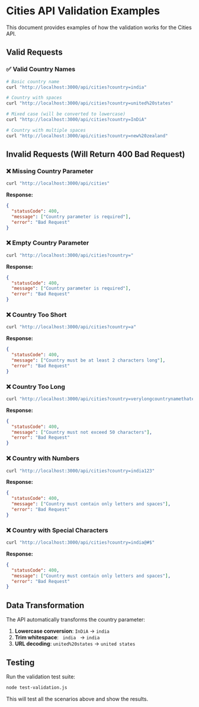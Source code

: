 # Cities API Validation Examples

This document provides examples of how the validation works for the Cities API.

## Valid Requests

### ✅ Valid Country Names
```bash
# Basic country name
curl "http://localhost:3000/api/cities?country=india"

# Country with spaces
curl "http://localhost:3000/api/cities?country=united%20states"

# Mixed case (will be converted to lowercase)
curl "http://localhost:3000/api/cities?country=InDiA"

# Country with multiple spaces
curl "http://localhost:3000/api/cities?country=new%20zealand"
```

## Invalid Requests (Will Return 400 Bad Request)

### ❌ Missing Country Parameter
```bash
curl "http://localhost:3000/api/cities"
```
**Response:**
```json
{
  "statusCode": 400,
  "message": ["Country parameter is required"],
  "error": "Bad Request"
}
```

### ❌ Empty Country Parameter
```bash
curl "http://localhost:3000/api/cities?country="
```
**Response:**
```json
{
  "statusCode": 400,
  "message": ["Country parameter is required"],
  "error": "Bad Request"
}
```

### ❌ Country Too Short
```bash
curl "http://localhost:3000/api/cities?country=a"
```
**Response:**
```json
{
  "statusCode": 400,
  "message": ["Country must be at least 2 characters long"],
  "error": "Bad Request"
}
```

### ❌ Country Too Long
```bash
curl "http://localhost:3000/api/cities?country=verylongcountrynamethatexceedsfiftycharacters"
```
**Response:**
```json
{
  "statusCode": 400,
  "message": ["Country must not exceed 50 characters"],
  "error": "Bad Request"
}
```

### ❌ Country with Numbers
```bash
curl "http://localhost:3000/api/cities?country=india123"
```
**Response:**
```json
{
  "statusCode": 400,
  "message": ["Country must contain only letters and spaces"],
  "error": "Bad Request"
}
```

### ❌ Country with Special Characters
```bash
curl "http://localhost:3000/api/cities?country=india@#$"
```
**Response:**
```json
{
  "statusCode": 400,
  "message": ["Country must contain only letters and spaces"],
  "error": "Bad Request"
}
```

## Data Transformation

The API automatically transforms the country parameter:

1. **Lowercase conversion**: `InDiA` → `india`
2. **Trim whitespace**: `  india  ` → `india`
3. **URL decoding**: `united%20states` → `united states`

## Testing

Run the validation test suite:
```bash
node test-validation.js
```

This will test all the scenarios above and show the results.
